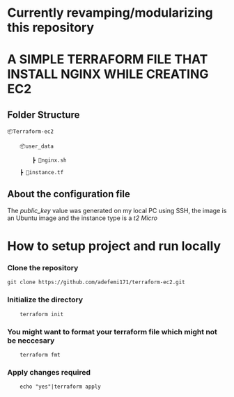 # Currently revamping/modularizing this repository

# A SIMPLE TERRAFORM FILE THAT INSTALL NGINX WHILE CREATING EC2

## Folder Structure

    📦Terraform-ec2

        📦user_data

            ┣ 📜nginx.sh

        ┣ 📜instance.tf


## About the configuration file
The *public_key* value was generated on my local PC using SSH, the image is an Ubuntu image and the instance type is a *t2 Micro*


# How to setup project and run locally

### Clone the repository 

```
git clone https://github.com/adefemi171/terraform-ec2.git
```

### Initialize the directory

```
    terraform init
```

### You might want to format your terraform file which might not be neccesary

```
    terraform fmt
```

### Apply changes required

```
    echo "yes"|terraform apply
```
